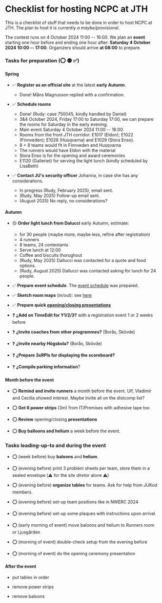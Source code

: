 Checklist for hosting NCPC at JTH
=================================

This is a checklist of stuff
that needs to be done
in order to host NCPC at JTH.
The plan to host it is currently _a maybe/provisional_.

The contest runs on 4 October 2024 11:00 -- 16:00.
We plan an __event__ starting one hour before and ending one hour after:
__Saturday 4 October 2024 10:00 -- 17:00__.
Organizers should arrive __at 08:00__ to prepare.

### Tasks for preparation (⭕ 🟡 ✅)

#### Spring

* ✅ __Register as an official site__ at the latest __early Autumn__.
	- Done!  Måns Magnusson replied with a confirmation.

* ✅ __Schedule rooms__
	- Done! (Rudy: case 750045, kindly handled by Daniel)
	- 3&4 October 2024, Friday 17:00 to Saturday 17:00,
	  we can prepare the rooms for Saturday in the early evening.
	- Main event Saturday 4 October 2024 11:00 -- 16:00.
	- Rooms from the front JTH corridor:
	  E1017 (Eldon);
	  E1022 (Finnveden);
	  E1028 (Husqvarna) and
	  E1029 (Stora Enso).
	- 8 + 8 teams would fit in Finnveden and Husqvarna
	- The runners would have Eldon with the material
	- Stora Enso is for the opening and award ceremonies
	- E1120 (Galleriet) for serving the light lunch (kindly scheduled by LisaBeth)

* ✅ __Contact JU's security officer__ Johanna, in case she has any considerations.
	- In progress (Rudy, February 2025), email sent.
	- (Rudy, May 2025) Follow-up email sent.
	- (August 2025) No reply, no considerations?

#### Autumn

* 🟡 __Order light lunch from Dalucci__ early Autumn, estimate:
	- for 30 people (maybe more, maybe less, refine after registration)
	- 4 runners
	- 8 teams, 24 contestants
	- Serve lunch at 12:00
	- Coffee and biscuits thorughout
	- (Rudy, May 2025) Dallucci was contacted for a quote and food options.
	- (Rudy, August 2025) Dallucci was contacted asking for lunch for 24 people.

* ✅ __Prepare event schedule__.
	The [event schedule](/ncpc2025#schedule-4-october-2025) was prepared.

* ✅ __Sketch room maps__ (in/out): see [here](/ncpc2025#maps)

* ✅ __Prepare quick [opening/closing presentations](/ncpc2025/opening)__

* ❓ __¿Add on TimeEdit for Y1/2/3?__ with a registration event 1 or 2 weeks before

* ❓ __¿Invite coaches from other programmes?__ (Borås, Skövde)

* ❓ __¿Invite nearby Högskola?__ (Borås, Skövde)

* ❓ __¿Prepare 3xRPIs for displaying the scoreboard?__

* ❓ __¿Compile parking information__?


#### Month before the event

* ⭕ __Remind and invite runners__ a month before the event.
     Ulf, Vladimir and Cecilia showed interest.
	 Maybe invite all on the distcomp list?

* ⭕ __Get 6 power strips__ (3m) from IT/Premises with adhesive tape too

* ⭕ __Review__ opening/closing __presentations__

* ⭕ __Buy balloons and helium__ a week before the event.


### __Tasks__ leading-up-to and __during the event__

* ⭕ (week before) buy __baloons__ and __helium__.

* ⭕ (evening before) print 3 problem sheets per team,
                      store them in a sealed envelope
					  (⚠️ for the _site diretor_ alone ⚠️)

* ⭕ (evening before) __organize tables__ for teams.
     Ask for help from JUKod members.

* ⭕ (evening before) set-up team positions like in NWERC 2024

* ⭕ (evening before) set-up some plaques with
  instructions upon arrival.

* ⭕ (early morning of event) move baloons and helium to Runners room or Ljusgården

* ⭕ (morning of event) double-check setup from the evening before

* ⭕ (morning of event) do the opening ceremony presentation


#### After the event

* put tables in order

* remove power strips

* remove baloons
